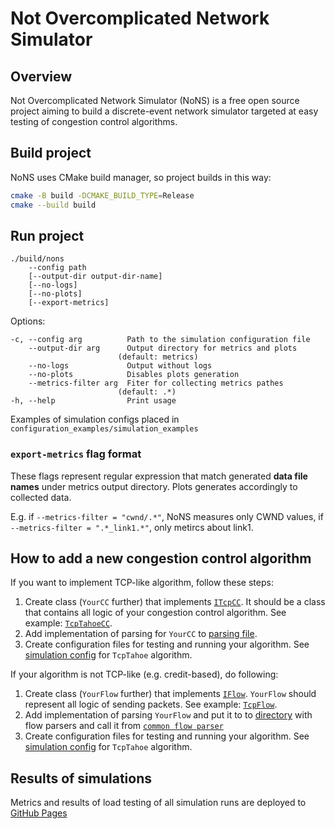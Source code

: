 # Not Overcomplicated Network Simulator

## Overview
Not Overcomplicated Network Simulator (NoNS) is a free open source project aiming to build a discrete-event network simulator targeted at easy testing of congestion control algorithms.

## Build project
NoNS uses CMake build manager, so project builds in this way:

```bash
cmake -B build -DCMAKE_BUILD_TYPE=Release
cmake --build build
```

## Run project

```
./build/nons
    --config path
    [--output-dir output-dir-name]
    [--no-logs]
    [--no-plots]
    [--export-metrics]
```

Options:

```
-c, --config arg          Path to the simulation configuration file
    --output-dir arg      Output directory for metrics and plots
                        (default: metrics)
    --no-logs             Output without logs
    --no-plots            Disables plots generation
    --metrics-filter arg  Fiter for collecting metrics pathes
                        (default: .*)
-h, --help                Print usage
```

Examples of simulation configs placed in `configuration_examples/simulation_examples`

### `export-metrics` flag format

These flags represent regular expression that match generated **data file names** under metrics output directory. Plots generates accordingly to collected data.

E.g. if `--metrics-filter = "cwnd/.*"`, NoNS measures only CWND values, if `--metrics-filter = ".*_link1.*"`, only metircs about link1.

## How to add a new congestion control algorithm

If you want to implement TCP-like algorithm, follow these steps:

1. Create class (`YourCC` further) that implements [`ITcpCC`](source/flow/tcp/i_tcp_cc.hpp). It should be a class that contains all logic of your congestion control algorithm. See example: [`TcpTahoeCC`](source/flow/tcp/tahoe/tcp_tahoe_cc.cpp).
2. Add implementation of parsing for `YourCC` to [parsing file](source/parser/simulation/flow/parse_tcp_flow.cpp).
3. Create configuration files for testing and running your algorithm. See [simulation config](configuration_examples/simulation_examples/tcp_simulation.yml) for `TcpTahoe` algorithm. 

If your algorithm is not TCP-like (e.g. credit-based), do following:
1. Create class (`YourFlow` further) that implements [`IFlow`](source/flow/i_flow.hpp). `YourFlow` should represent all logic of sending packets. See example: [`TcpFlow`](source/flow/tcp/tcp_flow.hpp).
2. Add implementation of parsing `YourFlow` and put it to to [directory](source/parser/simulation/flow/) with flow parsers and call it from [`common flow parser`](source/parser/simulation/flow/parse_flow.cpp)
3. Create configuration files for testing and running your algorithm. See [simulation config](configuration_examples/simulation_examples/tcp_simulation.yml) for `TcpTahoe` algorithm. 

## Results of simulations

Metrics and results of load testing of all simulation runs are deployed to [GitHub Pages](https://cloud-storage-team.github.io/algnet)
